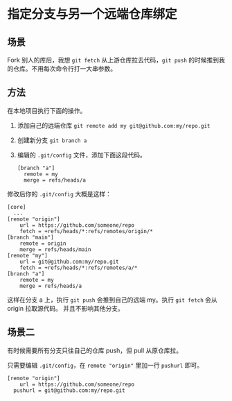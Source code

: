# 指定分支与另一个远端仓库绑定

## 场景

Fork 别人的库后，我想 `git fetch` 从上游仓库拉去代码，`git push` 的时候推到我的仓库。不用每次命令行打一大串参数。

## 方法

在本地项目执行下面的操作。

1. 添加自己的远端仓库 `git remote add my git@github.com:my/repo.git`
2. 创建新分支 `git branch a`
3. 编辑的 `.git/config` 文件，添加下面这段代码。

    ```
    [branch "a"]
      remote = my
      merge = refs/heads/a
    ```

修改后你的 `.git/config` 大概是这样：

```
[core]
  ...
[remote "origin"]
	url = https://github.com/someone/repo
	fetch = +refs/heads/*:refs/remotes/origin/*
[branch "main"]
	remote = origin
	merge = refs/heads/main
[remote "my"]
	url = git@github.com:my/repo.git
	fetch = +refs/heads/*:refs/remotes/a/*
[branch "a"]
	remote = my
	merge = refs/heads/a
```

这样在分支 a 上，执行 `git push` 会推到自己的远端 my。执行 `git fetch` 会从 origin 拉取源代码。
并且不影响其他分支。

## 场景二

有时候需要所有分支只往自己的仓库 push，但 pull 从原仓库拉。

只需要编辑 `.git/config`，在 `remote "origin"` 里加一行 `pushurl` 即可。

```
[remote "origin"]
	url = https://github.com/someone/repo
  pushurl = git@github.com:my/repo.git
```
